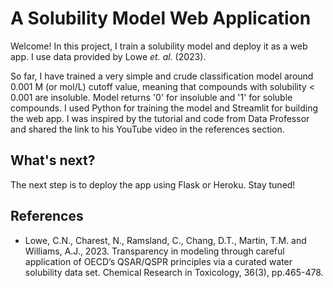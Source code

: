 # A Solubility Model Web Application
Welcome! In this project, I train a solubility model and deploy it as a web app. 
I use data provided by Lowe _et. al._ (2023).

So far, I have trained a very simple and crude classification model around 0.001 M (or mol/L) cutoff value, meaning that compounds with solubility < 0.001 are insoluble.
Model returns '0' for insoluble and '1' for soluble compounds. I used Python for training the model and Streamlit for building the web app.
I was inspired by the tutorial and code from Data Professor and shared the link to his YouTube video in the references section.

## What's next?
The next step is to deploy the app using Flask or Heroku.
Stay tuned!

## References
- Lowe, C.N., Charest, N., Ramsland, C., Chang, D.T., Martin, T.M. and Williams, A.J., 2023. Transparency in modeling through careful application of OECD’s QSAR/QSPR principles via a curated water solubility data set. Chemical Research in Toxicology, 36(3), pp.465-478.

